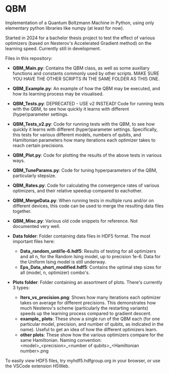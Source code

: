 # QBM
Implementation of a Quantum Boltzmann Machine in Python, using only elementary python libraries like numpy (at least for now).

Started in 2024 for a bachelor thesis project to test the effect of various optimizers (based on Nesterov's Accelerated Gradient method) on the learning speed. Currently still in development.

Files in this repository:
- <b>QBM_Main.py</b>: Contains the QBM class, as well as some auxiliary functions and constants commonly used by other scripts. MAKE SURE YOU HAVE THE OTHER SCRIPTS IN THE SAME FOLDER AS THIS ONE.
- <b>QBM_Example.py</b>: An example of how the QBM may be executed, and how its learning process may be visualised.
- <b>QBM_Tests.py</b>: DEPRECATED - USE v2 INSTEAD! Code for running tests with the QBM, to see how quickly it learns with different (hyper)parameter settings.
- <b>QBM_Tests_v2.py</b>: Code for running tests with the QBM, to see how quickly it learns with different (hyper)parameter settings. Specifically, this tests for various different models, numbers of qubits, and Hamiltonian parameters how many iterations each optimizer takes to reach certain precisions.
- <b>QBM_Plot.py</b>: Code for plotting the results of the above tests in various ways.
- <b>QBM_TuneParams.py</b>: Code for tuning hyperparameters of the QBM, particularly stepsize.
- <b>QBM_Rates.py</b>: Code for calculating the convergence rates of various optimizers, and their relative speedup compared to eachother.
- <b>QBM_MergeData.py</b>: When running tests in multiple runs and/or on different devices, this code can be used to merge the resulting data files together.
- <b>QBM_Misc.py</b>: Various old code snippets for reference. Not documented very well.

- <b>Data folder</b>: Folder containing data files in HDF5 format. The most important files here:
  - <b>Data_random_until1e-6.hdf5</b>: Results of testing for all optimizers and all n, for the Random Ising model, up to precision 1e-6. Data for the Uniform Ising model is still underway.
  - <b>Eps_Data_short_modified.hdf5</b>: Contains the optimal step sizes for all (model, n, optimizer) combo's.

- <b>Plots folder</b>: Folder containing an assortment of plots. There's currently 3 types:
  - <b>Iters_vs_precision.png</b>: Shows how many iterations each optimizer takes on average for different precisions. This demonstrates how much Nesterov's scheme (particularly the restarting variants) speeds up the learning process compared to gradient descent.
  - <b>example_ plots</b>: These show a single run of the QBM each (for one particular model, precision, and number of qubits, as indicated in the name). Useful to get an idea of how the different optimizers learn.
  - <b>other plots</b>: These show how the various optimizers compare for the same Hamiltonian. Naming convention: \<model>\_\<precision>\_\<number of qubits>\_\<Hamiltonian number>.png

To easily view HDF5 files, try myhdf5.hdfgroup.org in your browser, or use the VSCode extension H5Web.

